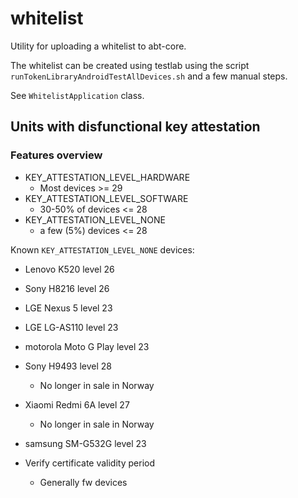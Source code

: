 # whitelist
Utility for uploading a whitelist to abt-core. 

The whitelist can be created using testlab using the script `runTokenLibraryAndroidTestAllDevices.sh` and a few manual steps.

See `WhitelistApplication` class.

## Units with disfunctional key attestation

### Features overview

 * KEY_ATTESTATION_LEVEL_HARDWARE
   * Most devices >= 29
 * KEY_ATTESTATION_LEVEL_SOFTWARE
   * 30-50% of devices <= 28
 * KEY_ATTESTATION_LEVEL_NONE
   * a few (5%) devices <= 28

Known `KEY_ATTESTATION_LEVEL_NONE` devices:

 * Lenovo K520 level 26
 * Sony H8216 level 26
 * LGE Nexus 5 level 23
 * LGE LG-AS110 level 23
 * motorola Moto G Play level 23
 * Sony H9493 level 28
   * No longer in sale in Norway
 * Xiaomi Redmi 6A level 27
   * No longer in sale in Norway
 * samsung SM-G532G level 23

 * Verify certificate validity period
   * Generally fw devices
